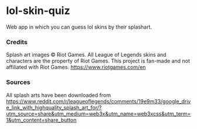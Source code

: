 # lol-skin-quiz
Web app in which you can guess lol skins by their splashart.

### Credits
Splash art images © Riot Games. All League of Legends skins and characters are the property of Riot Games.
This project is fan-made and not affiliated with Riot Games.
https://www.riotgames.com/en

### Sources
All splash arts have been downloaded from
https://www.reddit.com/r/leagueoflegends/comments/19e9m33/google_drive_link_with_highquality_splash_art_for/?utm_source=share&utm_medium=web3x&utm_name=web3xcss&utm_term=1&utm_content=share_button